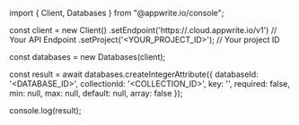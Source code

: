 import { Client, Databases } from "@appwrite.io/console";

const client = new Client()
    .setEndpoint('https://<REGION>.cloud.appwrite.io/v1') // Your API Endpoint
    .setProject('<YOUR_PROJECT_ID>'); // Your project ID

const databases = new Databases(client);

const result = await databases.createIntegerAttribute({
    databaseId: '<DATABASE_ID>',
    collectionId: '<COLLECTION_ID>',
    key: '',
    required: false,
    min: null,
    max: null,
    default: null,
    array: false
});

console.log(result);

